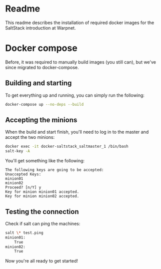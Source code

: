 # Readme
This readme describes the installation of required docker images for the SaltStack introduction at Warpnet.

# Docker compose
Before, it was required to manually build images (you still can), but we've since migrated to docker-compose.


## Building and starting
To get everything up and running, you can simply run the following:

```bash
docker-compose up --no-deps --build
```

## Accepting the minions
When the build and start finish, you'll need to log in to the master and accept the two minions:
```bash
docker exec -it docker-saltstack_saltmaster_1 /bin/bash
salt-key -A 
```

You'll get something like the following:

```console
The following keys are going to be accepted:
Unaccepted Keys:
minion01
minion02
Proceed? [n/Y] y
Key for minion minion01 accepted.
Key for minion minion02 accepted.
```

## Testing the connection
Check if salt can ping the machines:

```bash
salt \* test.ping
minion01:
    True
minion02:
    True
```

Now you're all ready to get started!
